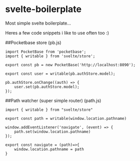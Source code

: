 # svelte-boilerplate

Most simple svelte boilerplate... 

Heres a few code snippets i like to use often too :)

##Pocketbase store (pb.js)
```
import PocketBase from 'pocketbase';
import { writable } from 'svelte/store';

export const pb = new PocketBase('http://localhost:8090'); 

export const user = writable(pb.authStore.model);

pb.authStore.onChange((auth) => {
    user.set(pb.authStore.model);
});
```

##Path watcher (super simple router) (path.js)
```
import { writable } from "svelte/store"

export const path = writable(window.location.pathname)

window.addEventListener('navigate', (event) => {
    path.set(window.location.pathname)
});

export const navigate = (path)=>{
    window.location.pathname = path
}
```
